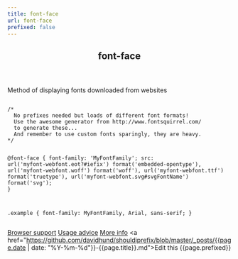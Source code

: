 ```yaml
---
title: font-face
url: font-face
prefixed: false
---
```


<article id="font-face" class="feature prefix-{{page.prefixed}}">
	<header class="feature__header">
		<h2>font-face</h2>
	</header>
	<p class="feature__description">
		Method of displaying fonts downloaded from websites
	</p>
<pre class="feature__code"><code>
/* 
  No prefixes needed but loads of different font formats!
  Use the awesome generator from http://www.fontsquirrel.com/
  to generate these...
  And remember to use custom fonts sparingly, they are heavy.
*/

@font-face {
  font-family: 'MyFontFamily';
  src: url('myfont-webfont.eot?#iefix') format('embedded-opentype'), 
  url('myfont-webfont.woff')            format('woff'), 
  url('myfont-webfont.ttf')             format('truetype'),
  url('myfont-webfont.svg#svgFontName') format('svg');
}

.example {
  font-family: MyFontFamily, Arial, sans-serif;
}
</code></pre>
	<footer class="feature__footer">
		<a href="http://caniuse.com/font-face">Browser support</a> 
		<a href="http://html5please.com/#font-face">Usage advice</a> 
		<a href="http://www.fontspring.com/blog/the-new-bulletproof-font-face-syntax">More info</a> 
		<a href="https://github.com/davidhund/shouldiprefix/blob/master/_posts/{{page.date | date: "%Y-%m-%d"}}-{{page.title}}.md">Edit this</a> 
		<span class="feature__prefix">{{page.prefixed}}</span>
	</footer>
</article>

